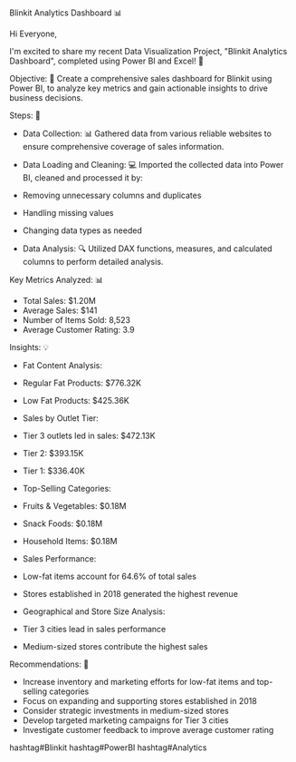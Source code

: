 Blinkit Analytics Dashboard 📊

Hi Everyone,

I'm excited to share my recent Data Visualization Project, "Blinkit Analytics Dashboard", completed using Power BI and Excel! 🎉

Objective: 🎯
Create a comprehensive sales dashboard for Blinkit using Power BI, to analyze key metrics and gain actionable insights to drive business decisions.

Steps: 📝

- Data Collection: 📊
Gathered data from various reliable websites to ensure comprehensive coverage of sales information.

- Data Loading and Cleaning: 💻
Imported the collected data into Power BI, cleaned and processed it by:
 - Removing unnecessary columns and duplicates
 - Handling missing values
 - Changing data types as needed

- Data Analysis: 🔍
Utilized DAX functions, measures, and calculated columns to perform detailed analysis.

Key Metrics Analyzed: 📊

- Total Sales: $1.20M
- Average Sales: $141
- Number of Items Sold: 8,523
- Average Customer Rating: 3.9

Insights: 💡

- Fat Content Analysis:
 - Regular Fat Products: $776.32K
 - Low Fat Products: $425.36K

- Sales by Outlet Tier:
 - Tier 3 outlets led in sales: $472.13K
 - Tier 2: $393.15K
 - Tier 1: $336.40K

- Top-Selling Categories:
 - Fruits & Vegetables: $0.18M
 - Snack Foods: $0.18M
 - Household Items: $0.18M

- Sales Performance:
 - Low-fat items account for 64.6% of total sales
 - Stores established in 2018 generated the highest revenue

- Geographical and Store Size Analysis:
 - Tier 3 cities lead in sales performance
 - Medium-sized stores contribute the highest sales

Recommendations: 🎯

- Increase inventory and marketing efforts for low-fat items and top-selling categories
- Focus on expanding and supporting stores established in 2018
- Consider strategic investments in medium-sized stores
- Develop targeted marketing campaigns for Tier 3 cities
- Investigate customer feedback to improve average customer rating

hashtag#Blinkit hashtag#PowerBI hashtag#Analytics
